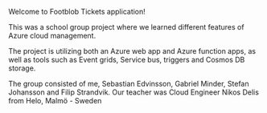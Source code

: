 Welcome to Footblob Tickets application!

This was a school group project where we learned different features of Azure cloud management.

The project is utilizing both an Azure web app and Azure function apps, as well as tools such as
Event grids, Service bus, triggers and Cosmos DB storage.

The group consisted of me, Sebastian Edvinsson, Gabriel Minder, Stefan Johansson and Filip Strandvik.
Our teacher was Cloud Engineer Nikos Delis from Helo, Malmö - Sweden
